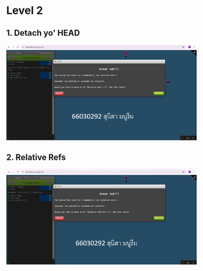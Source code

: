 # Level 2

## 1. Detach yo' HEAD

![alt text](image-4.png)

## 2. Relative Refs
![alt text](image-5.png)